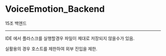 # VoiceEmotion_Backend

15조 백엔드

---

IDE 에서 플라스크를 실행할경우 파일이 제대로 저장되지 않을수가 있음.

실활용의 경우 호스트를 제한하여 외부 진입을 제한.
